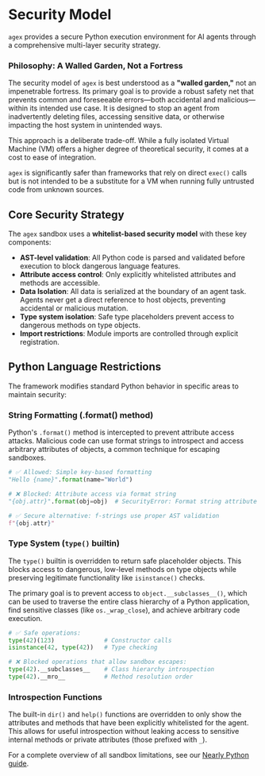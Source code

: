 # Security Model

`agex` provides a secure Python execution environment for AI agents through a comprehensive multi-layer security strategy.

### Philosophy: A Walled Garden, Not a Fortress

The security model of `agex` is best understood as a **"walled garden,"** not an impenetrable fortress. Its primary goal is to provide a robust safety net that prevents common and foreseeable errors—both accidental and malicious—within its intended use case. It is designed to stop an agent from inadvertently deleting files, accessing sensitive data, or otherwise impacting the host system in unintended ways.

This approach is a deliberate trade-off. While a fully isolated Virtual Machine (VM) offers a higher degree of theoretical security, it comes at a cost to ease of integration.

`agex` is significantly safer than frameworks that rely on direct `exec()` calls but is not intended to be a substitute for a VM when running fully untrusted code from unknown sources.

## Core Security Strategy

The `agex` sandbox uses a **whitelist-based security model** with these key components:

- **AST-level validation**: All Python code is parsed and validated before execution to block dangerous language features.
- **Attribute access control**: Only explicitly whitelisted attributes and methods are accessible.
- **Data Isolation**: All data is serialized at the boundary of an agent task. Agents never get a direct reference to host objects, preventing accidental or malicious mutation.
- **Type system isolation**: Safe type placeholders prevent access to dangerous methods on type objects.
- **Import restrictions**: Module imports are controlled through explicit registration.

## Python Language Restrictions

The framework modifies standard Python behavior in specific areas to maintain security:

### String Formatting (.format() method)

Python's `.format()` method is intercepted to prevent attribute access attacks. Malicious code can use format strings to introspect and access arbitrary attributes of objects, a common technique for escaping sandboxes.

```python
# ✅ Allowed: Simple key-based formatting
"Hello {name}".format(name="World")

# ❌ Blocked: Attribute access via format string
"{obj.attr}".format(obj=obj)  # SecurityError: Format string attribute access not allowed

# ✅ Secure alternative: f-strings use proper AST validation
f"{obj.attr}"
```

### Type System (`type()` builtin)

The `type()` builtin is overridden to return safe placeholder objects. This blocks access to dangerous, low-level methods on type objects while preserving legitimate functionality like `isinstance()` checks.

The primary goal is to prevent access to `object.__subclasses__()`, which can be used to traverse the entire class hierarchy of a Python application, find sensitive classes (like `os._wrap_close`), and achieve arbitrary code execution.

```python
# ✅ Safe operations:
type(42)(123)              # Constructor calls
isinstance(42, type(42))   # Type checking  

# ❌ Blocked operations that allow sandbox escapes:
type(42).__subclasses__    # Class hierarchy introspection
type(42).__mro__           # Method resolution order
```

### Introspection Functions

The built-in `dir()` and `help()` functions are overridden to only show the attributes and methods that have been explicitly whitelisted for the agent. This allows for useful introspection without leaking access to sensitive internal methods or private attributes (those prefixed with `_`).

For a complete overview of all sandbox limitations, see our [Nearly Python guide](./nearly-python.md).
